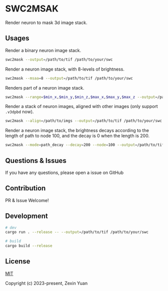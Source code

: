 # SWC2MSAK

Render neuron to mask 3d image stack.

## Usages

Render a binary neuron image stack.

```bash
swc2mask --output=/path/to/tif /path/to/your/swc
```

Render a neuron image stack, with 8-levels of brightness.

```bash
swc2mask --msaa=8 --output=/path/to/tif /path/to/your/swc
```

Renders part of a neuron image stack.

```bash
swc2mask --range=$min_x,$min_y,$min_z,$max_x,$max_y,$max_z --output=/path/to/tif /path/to/your/swc
```

Render a stack of neuron images, aligned with other images (only support `.v3dpbd` now).

```bash
swc2mask --align=/path/to/imgs --output=/path/to/tif /path/to/your/swc
```

Render a neuron image stack, the brightness decays according to the length of path to node 100, and the decay is 0 when the length is 200.

```bash
swc2mask --mode=path_decay --decay=200 --node=100 --output=/path/to/tif /path/to/your/swc
```

## Questions & Issues

If you have any questions, please open a issue on GitHub

## Contribution

PR & Issue Welcome!

## Development

```BASH
# dev
cargo run . --release -- --output=/path/to/tif /path/to/your/swc

# build
cargo build --release
```

## License

[MIT](https://opensource.org/license/mit/)

Copyright (c) 2023-present, Zexin Yuan
